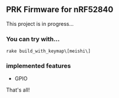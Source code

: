 ## PRK Firmware for nRF52840

This project is in progress...

### You can try with...

`rake build_with_keymap\[meishi\]`

### implemented features

* GPIO

That's all!


